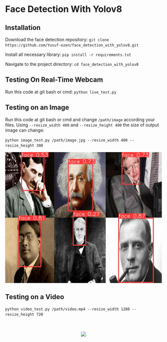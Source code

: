 # Face Detection With Yolov8

## Installation
Download the face detection repository:
`git clone https://github.com/Yusuf-ozen/face_detection_with_yolov8.git` 


Install all necessary library:
`pip install -r requirements.txt` 

Navigate to the project directory:
`cd face_detection_with_yolov8` 

## Testing On Real-Time Webcam
Run this code at git bash or cmd:
`python live_test.py` 

## Testing on an Image
Run this code at git bash or cmd and change `/path/image` according your files. Using `--resize_width 400` and `--resize_height 400` the size of output image can change:


`python image_test.py /path/image.jpg --resize_width 400 --resize_height 300` 

![Resim Açıklaması](predicts/images/predict.jpg)


## Testing on a Video
`python video_test.py /path/video.mp4 --resize_width 1280 --resize_height 720` 



<br>
<div class="gif">
<p align="center">
<img src='videos/kv_gif.gif' align="center" width=800>
</p>
</div>
</div>





